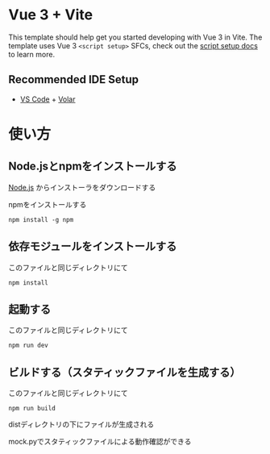 # Vue 3 + Vite

This template should help get you started developing with Vue 3 in Vite. The template uses Vue 3 `<script setup>` SFCs, check out the [script setup docs](https://v3.vuejs.org/api/sfc-script-setup.html#sfc-script-setup) to learn more.

## Recommended IDE Setup

- [VS Code](https://code.visualstudio.com/) + [Volar](https://marketplace.visualstudio.com/items?itemName=Vue.volar)


# 使い方

## Node.jsとnpmをインストールする
[Node.js](https://nodejs.org/ja/) からインストーラをダウンロードする

npmをインストールする
```
npm install -g npm
```

## 依存モジュールをインストールする
このファイルと同じディレクトリにて
```
npm install
```

## 起動する
このファイルと同じディレクトリにて
```
npm run dev
```

## ビルドする（スタティックファイルを生成する）
このファイルと同じディレクトリにて
```
npm run build
```

distディレクトリの下にファイルが生成される

mock.pyでスタティックファイルによる動作確認ができる
